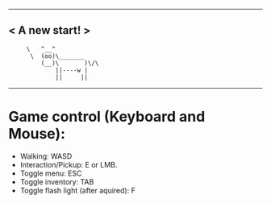 ________________
< A new start! >
  ----------------
         \   ^__^ 
          \  (oo)\_______
             (__)\       )\/\
                 ||----w |
                 ||     ||
                 
________________
# Game control (Keyboard and Mouse):  
* Walking: WASD   
* Interaction/Pickup: E or LMB.   
* Toggle menu: ESC  
* Toggle inventory: TAB   
* Toggle flash light (after aquired): F    
